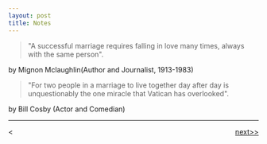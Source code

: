 ```yaml
---
layout: post
title: Notes
---
```


> "A successful marriage requires falling in love many times, always with the same person".

by Mignon Mclaughlin(Author and Journalist, 1913-1983)



> "For two people in a marriage to live together day after day is unquestionably the one miracle that Vatican has overlooked".

by Bill Cosby (Actor and Comedian)




********************************************

<div style="position: relative;"><div><<previous</div><div style="position: absolute; right: 0px; top: 0px;"><a href="http://jayhawk.ningtian.info/blogs/2016/05/17/why-apple-music-is-so-bad-when-the-iphone-is-so-good">next>></a></div></div>









